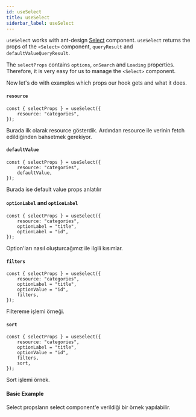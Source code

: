 ```yaml
---
id: useSelect
title: useSelect
siderbar_label: useSelect
---
```


`useSelect` works with ant-design [Select](https://ant.design/components/select/) component. `useSelect` returns the props of the `<Select>` component, `queryResult` and `defaultValueQueryResult`.

The `selectProps` contains `options`, `onSearch` and `Loading` properties. Therefore, it is very easy for us to manage the `<Select>` component.

Now let's do with examples which props our hook gets and what it does.

#### `resource`

```tsx
const { selectProps } = useSelect({
    resource: "categories",
});
```

Burada ilk olarak resource gösterdik. Ardından resource ile verinin fetch edildiğinden bahsetmek gerekiyor.

#### `defaultValue`

```tsx
const { selectProps } = useSelect({
    resource: "categories",
    defaultValue,
});
```

Burada ise default value props anlatılır

#### `optionLabel` and `optionLabel`

```tsx
const { selectProps } = useSelect({
    resource: "categories",
    optionLabel = "title",
    optionLabel = "id",
});
```

Option'ları nasıl oluşturcağımız ile ilgili kısımlar.

#### `filters`

```tsx
const { selectProps } = useSelect({
    resource: "categories",
    optionLabel = "title",
    optionValue = "id",
    filters,
});
```

Filtereme işlemi örneği.

#### `sort`

```tsx
const { selectProps } = useSelect({
    resource: "categories",
    optionLabel = "title",
    optionValue = "id",
    filters,
    sort,
});
```

Sort işlemi örnek.

#### Basic Example

Select propsların select component'e verildiği bir örnek yapılabilir.
